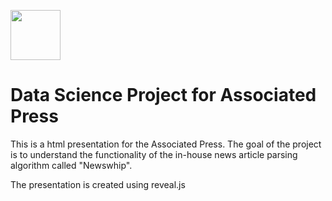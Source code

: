 <a href = "http://www.ap.org"> <img src="https://lh4.googleusercontent.com/-d8U2hnWzNWY/AAAAAAAAAAI/AAAAAAAABxQ/cMcfce9krzU/s0-c-k-no-ns/photo.jpg" width="80"></a> 
# Data Science Project for Associated Press

This is a html presentation for the Associated Press. The goal of the 
project is to understand the functionality of the in-house news article
parsing algorithm called "Newswhip". 

The presentation is created using reveal.js

